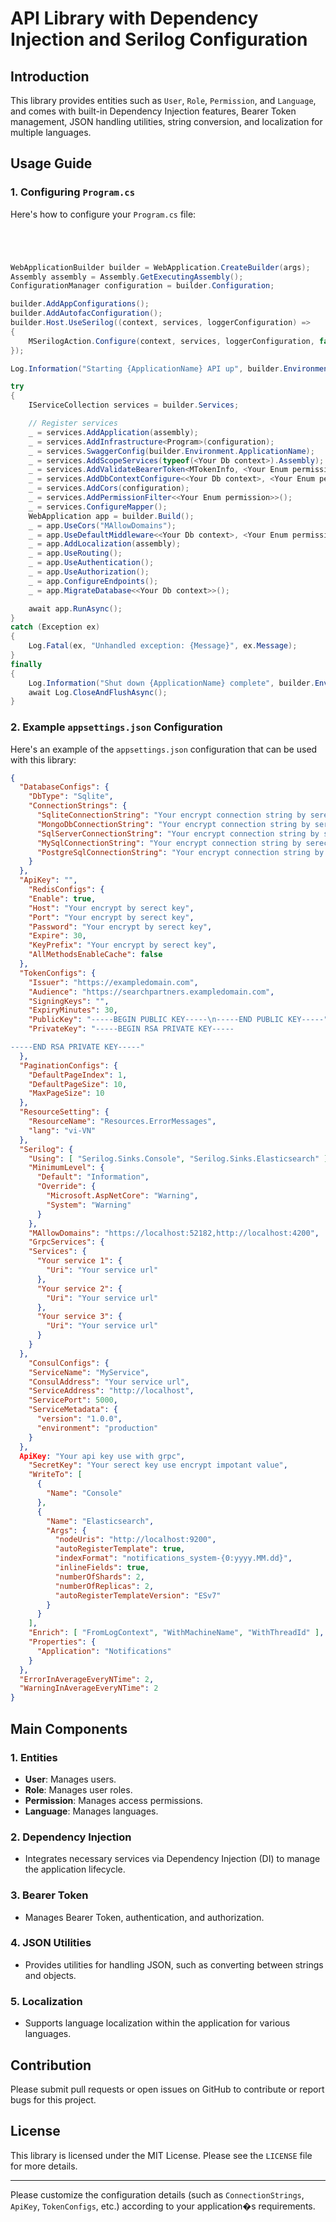 ﻿
# **API Library with Dependency Injection and Serilog Configuration**

## **Introduction**
This library provides entities such as `User`, `Role`, `Permission`, and `Language`, and comes with built-in Dependency Injection features, Bearer Token management, JSON handling utilities, string conversion, and localization for multiple languages.

## **Usage Guide**

### **1. Configuring `Program.cs`**

Here's how to configure your `Program.cs` file:

```csharp




WebApplicationBuilder builder = WebApplication.CreateBuilder(args);
Assembly assembly = Assembly.GetExecutingAssembly();
ConfigurationManager configuration = builder.Configuration;

builder.AddAppConfigurations();
builder.AddAutofacConfiguration();
builder.Host.UseSerilog((context, services, loggerConfiguration) =>
{
    MSerilogAction.Configure(context, services, loggerConfiguration, false);
});

Log.Information("Starting {ApplicationName} API up", builder.Environment.ApplicationName);

try
{
    IServiceCollection services = builder.Services;

    // Register services
    _ = services.AddApplication(assembly);
    _ = services.AddInfrastructure<Program>(configuration);
    _ = services.SwaggerConfig(builder.Environment.ApplicationName);
    _ = services.AddScopeServices(typeof(<Your Db context>).Assembly);
    _ = services.AddValidateBearerToken<MTokenInfo, <Your Enum permission>>(configuration);
    _ = services.AddDbContextConfigure<<Your Db context>, <Your Enum permission>>(configuration);
    _ = services.AddCors(configuration);
    _ = services.AddPermissionFilter<<Your Enum permission>>();
    _ = services.ConfigureMapper();
    WebApplication app = builder.Build();
    _ = app.UseCors("MAllowDomains");
    _ = app.UseDefaultMiddleware<<Your Db context>, <Your Enum permission>>();
    _ = app.AddLocalization(assembly);
    _ = app.UseRouting();
    _ = app.UseAuthentication();
    _ = app.UseAuthorization();
    _ = app.ConfigureEndpoints();
    _ = app.MigrateDatabase<<Your Db context>>();

    await app.RunAsync();
}
catch (Exception ex)
{
    Log.Fatal(ex, "Unhandled exception: {Message}", ex.Message);
}
finally
{
    Log.Information("Shut down {ApplicationName} complete", builder.Environment.ApplicationName);
    await Log.CloseAndFlushAsync();
}
```

### **2. Example `appsettings.json` Configuration**

Here's an example of the `appsettings.json` configuration that can be used with this library:

```json
{
  "DatabaseConfigs": {
    "DbType": "Sqlite",
    "ConnectionStrings": {
      "SqliteConnectionString": "Your encrypt connection string by serect key",
      "MongoDbConnectionString": "Your encrypt connection string by serect key",
      "SqlServerConnectionString": "Your encrypt connection string by serect key",
      "MySqlConnectionString": "Your encrypt connection string by serect key",
      "PostgreSqlConnectionString": "Your encrypt connection string by serect key"
    }
  },
  "ApiKey": "",
    "RedisConfigs": {
    "Enable": true,
    "Host": "Your encrypt by serect key",
    "Port": "Your encrypt by serect key",
    "Password": "Your encrypt by serect key",
    "Expire": 30,
    "KeyPrefix": "Your encrypt by serect key",
    "AllMethodsEnableCache": false
  },
  "TokenConfigs": {
    "Issuer": "https://exampledomain.com",
    "Audience": "https://searchpartners.exampledomain.com",
    "SigningKeys": "",
    "ExpiryMinutes": 30,
    "PublicKey": "-----BEGIN PUBLIC KEY-----\n-----END PUBLIC KEY-----",
    "PrivateKey": "-----BEGIN RSA PRIVATE KEY-----

-----END RSA PRIVATE KEY-----"
  },
  "PaginationConfigs": {
    "DefaultPageIndex": 1,
    "DefaultPageSize": 10,
    "MaxPageSize": 10
  },
  "ResourceSetting": {
    "ResourceName": "Resources.ErrorMessages",
    "lang": "vi-VN"
  },
  "Serilog": {
    "Using": [ "Serilog.Sinks.Console", "Serilog.Sinks.Elasticsearch" ],
    "MinimumLevel": {
      "Default": "Information",
      "Override": {
        "Microsoft.AspNetCore": "Warning",
        "System": "Warning"
      }
    },
    "MAllowDomains": "https://localhost:52182,http://localhost:4200",
    "GrpcServices": {
    "Services": {
      "Your service 1": {
        "Uri": "Your service url"
      },
      "Your service 2": {
        "Uri": "Your service url"
      },
      "Your service 3": {
        "Uri": "Your service url"
      }
    }
  },
    "ConsulConfigs": {
    "ServiceName": "MyService",
    "ConsulAddress": "Your service url",
    "ServiceAddress": "http://localhost",
    "ServicePort": 5000,
    "ServiceMetadata": {
      "version": "1.0.0",
      "environment": "production"
    }
  },
  ApiKey: "Your api key use with grpc",
    "SecretKey": "Your serect key use encrypt impotant value",
    "WriteTo": [
      {
        "Name": "Console"
      },
      {
        "Name": "Elasticsearch",
        "Args": {
          "nodeUris": "http://localhost:9200",
          "autoRegisterTemplate": true,
          "indexFormat": "notifications_system-{0:yyyy.MM.dd}",
          "inlineFields": true,
          "numberOfShards": 2,
          "numberOfReplicas": 2,
          "autoRegisterTemplateVersion": "ESv7"
        }
      }
    ],
    "Enrich": [ "FromLogContext", "WithMachineName", "WithThreadId" ],
    "Properties": {
      "Application": "Notifications"
    }
  },
  "ErrorInAverageEveryNTime": 2,
  "WarningInAverageEveryNTime": 2
}
```

## **Main Components**

### **1. Entities**
- **User**: Manages users.
- **Role**: Manages user roles.
- **Permission**: Manages access permissions.
- **Language**: Manages languages.

### **2. Dependency Injection**
- Integrates necessary services via Dependency Injection (DI) to manage the application lifecycle.

### **3. Bearer Token**
- Manages Bearer Token, authentication, and authorization.

### **4. JSON Utilities**
- Provides utilities for handling JSON, such as converting between strings and objects.

### **5. Localization**
- Supports language localization within the application for various languages.

## **Contribution**
Please submit pull requests or open issues on GitHub to contribute or report bugs for this project.

## **License**
This library is licensed under the MIT License. Please see the `LICENSE` file for more details.

---

Please customize the configuration details (such as `ConnectionStrings`, `ApiKey`, `TokenConfigs`, etc.) according to your application�s requirements.
